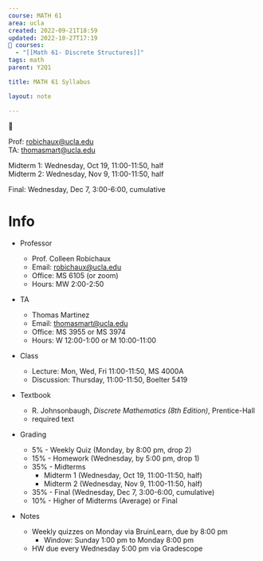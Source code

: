 ```yaml
---
course: MATH 61
area: ucla
created: 2022-09-21T18:59
updated: 2022-10-27T17:19
📕 courses:
  - "[[Math 61- Discrete Structures]]"
tags: math
parent: Y2Q1

title: MATH 61 Syllabus

layout: note

---
```

📌

Prof: robichaux@ucla.edu  
TA: thomasmart@ucla.edu  
  
Midterm 1: Wednesday, Oct 19, 11:00-11:50, half  
Midterm 2: Wednesday, Nov 9, 11:00-11:50, half  
  
Final: Wednesday, Dec 7, 3:00-6:00, cumulative

# Info

- Professor
    - Prof. Colleen Robichaux
    - Email: robichaux@ucla.edu
    - Office: MS 6105 (or zoom)
    - Hours: MW 2:00-2:50
- TA
    - Thomas Martinez
    - Email: thomasmart@ucla.edu
    - Office: MS 3955 or MS 3974
    - Hours: W 12:00-1:00 or M 10:00-11:00
- Class
    - Lecture: Mon, Wed, Fri 11:00-11:50, MS 4000A
    - Discussion: Thursday, 11:00-11:50, Boelter 5419
- Textbook
    - R. Johnsonbaugh, _Discrete Mathematics (8th Edition)_, Prentice-Hall
    - required text
- Grading
    - 5% - Weekly Quiz (Monday, by 8:00 pm, drop 2)
    - 15% - Homework (Wednesday, by 5:00 pm, drop 1)
    - 35% - Midterms
        - Midterm 1 (Wednesday, Oct 19, 11:00-11:50, half)
        - Midterm 2 (Wednesday, Nov 9, 11:00-11:50, half)
    - 35% - Final (Wednesday, Dec 7, 3:00-6:00, cumulative)
    - 10% - Higher of Midterms (Average) or Final
- Notes
    
    - Weekly quizzes on Monday via BruinLearn, due by 8:00 pm
        - Window: Sunday 1:00 pm to Monday 8:00 pm
    - HW due every Wednesday 5:00 pm via Gradescope